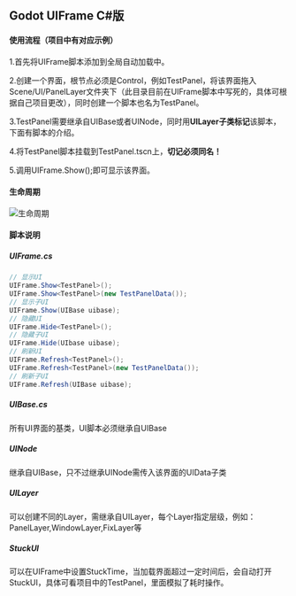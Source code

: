 ## Godot UIFrame C#版

#### 使用流程（项目中有对应示例）

1.首先将UIFrame脚本添加到全局自动加载中。

2.创建一个界面，根节点必须是Control，例如TestPanel，将该界面拖入Scene/UI/PanelLayer文件夹下（此目录目前在UIFrame脚本中写死的，具体可根据自己项目更改），同时创建一个脚本也名为TestPanel。

3.TestPanel需要继承自UIBase或者UINode，同时用**UILayer子类标记**该脚本，下面有脚本的介绍。

4.将TestPanel脚本挂载到TestPanel.tscn上，**切记必须同名！**

5.调用UIFrame.Show<TestPanel>();即可显示该界面。

#### 生命周期

![生命周期](\Image\生命周期.png)

#### 脚本说明

##### UIFrame.cs

```c#
// 显示UI
UIFrame.Show<TestPanel>();
UIFrame.Show<TestPanel>(new TestPanelData());
// 显示子UI
UIFrame.Show(UIBase uibase);
// 隐藏UI
UIFrame.Hide<TestPanel>();
// 隐藏子UI
UIFrame.Hide(UIbase uibase);
// 刷新UI
UIFrame.Refresh<TestPanel>();
UIFrame.Refresh<TestPanel>(new TestPanelData());
// 刷新子UI
UIFrame.Refresh(UIBase uibase);
```



##### UIBase.cs

所有UI界面的基类，UI脚本必须继承自UIBase

##### UINode

继承自UIBase，只不过继承UINode需传入该界面的UIData子类

##### UILayer

可以创建不同的Layer，需继承自UILayer，每个Layer指定层级，例如：PanelLayer,WindowLayer,FixLayer等

##### StuckUI

可以在UIFrame中设置StuckTime，当加载界面超过一定时间后，会自动打开StuckUI，具体可看项目中的TestPanel，里面模拟了耗时操作。


